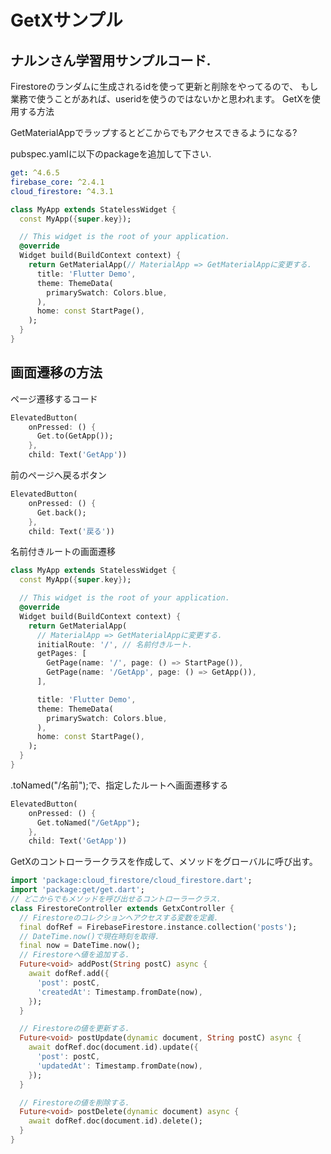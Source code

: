 # GetXサンプル
## ナルンさん学習用サンプルコード.
Firestoreのランダムに生成されるidを使って更新と削除をやってるので、
もし業務で使うことがあれば、useridを使うのではないかと思われます。
GetXを使用する方法

GetMaterialAppでラップするとどこからでもアクセスできるようになる?

pubspec.yamlに以下のpackageを追加して下さい.

```yaml
get: ^4.6.5
firebase_core: ^2.4.1
cloud_firestore: ^4.3.1
```

```dart
class MyApp extends StatelessWidget {
  const MyApp({super.key});

  // This widget is the root of your application.
  @override
  Widget build(BuildContext context) {
    return GetMaterialApp(// MaterialApp => GetMaterialAppに変更する.
      title: 'Flutter Demo',
      theme: ThemeData(
        primarySwatch: Colors.blue,
      ),
      home: const StartPage(),
    );
  }
}
```

## 画面遷移の方法

ページ遷移するコード

```dart
ElevatedButton(
    onPressed: () {
      Get.to(GetApp());
    },
    child: Text('GetApp'))
```

前のページへ戻るボタン

```dart
ElevatedButton(
    onPressed: () {
      Get.back();
    },
    child: Text('戻る'))
```

名前付きルートの画面遷移

```dart
class MyApp extends StatelessWidget {
  const MyApp({super.key});

  // This widget is the root of your application.
  @override
  Widget build(BuildContext context) {
    return GetMaterialApp(
      // MaterialApp => GetMaterialAppに変更する.
      initialRoute: '/', // 名前付きルート.
      getPages: [
        GetPage(name: '/', page: () => StartPage()),
        GetPage(name: '/GetApp', page: () => GetApp()),
      ],

      title: 'Flutter Demo',
      theme: ThemeData(
        primarySwatch: Colors.blue,
      ),
      home: const StartPage(),
    );
  }
}
```

.toNamed("/名前");で、指定したルートへ画面遷移する

```dart
ElevatedButton(
    onPressed: () {
      Get.toNamed("/GetApp");
    },
    child: Text('GetApp'))
```

GetXのコントローラークラスを作成して、メソッドをグローバルに呼び出す。

```dart
import 'package:cloud_firestore/cloud_firestore.dart';
import 'package:get/get.dart';
// どこからでもメソッドを呼び出せるコントローラークラス.
class FirestoreController extends GetxController {
  // Firestoreのコレクションへアクセスする変数を定義.
  final dofRef = FirebaseFirestore.instance.collection('posts');
  // DateTime.now()で現在時刻を取得.
  final now = DateTime.now();
  // Firestoreへ値を追加する.
  Future<void> addPost(String postC) async {
    await dofRef.add({
      'post': postC,
      'createdAt': Timestamp.fromDate(now),
    });
  }

  // Firestoreの値を更新する.
  Future<void> postUpdate(dynamic document, String postC) async {
    await dofRef.doc(document.id).update({
      'post': postC,
      'updatedAt': Timestamp.fromDate(now),
    });
  }

  // Firestoreの値を削除する.
  Future<void> postDelete(dynamic document) async {
    await dofRef.doc(document.id).delete();
  }
}
```